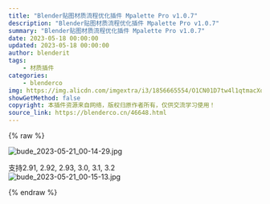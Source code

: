 ```yaml
---
title: "Blender贴图材质流程优化插件 Mpalette Pro v1.0.7"
description: "Blender贴图材质流程优化插件 Mpalette Pro v1.0.7"
summary: "Blender贴图材质流程优化插件 Mpalette Pro v1.0.7"
date: 2023-05-18 00:00:00
updated: 2023-05-18 00:00:00
author: blenderit
tags: 
    - 材质插件
categories:
    - blenderco
img: https://img.alicdn.com/imgextra/i3/1856665554/O1CN01D7tw4l1qtmacXqDrR_!!1856665554.jpg
showGetMethod: false
copyright: 本插件资源来自网络，版权归原作者所有，仅供交流学习使用！
source_link: https://blenderco.cn/46648.html
---
```


{% raw %}
<p><img class="aligncenter" src="https://img.alicdn.com/imgextra/i3/1856665554/O1CN01D7tw4l1qtmacXqDrR_!!1856665554.jpg" alt="bude_2023-05-21_00-14-29.jpg"></p><p>支持2.91, 2.92, 2.93, 3.0, 3.1, 3.2<br>
<img class="aligncenter" src="https://img.alicdn.com/imgextra/i4/1856665554/O1CN01MiN0HD1qtmamqqYOi_!!1856665554.jpg" alt="bude_2023-05-21_00-15-13.jpg"></p>
<div style="display: none">blenderco</div>
{% endraw %}